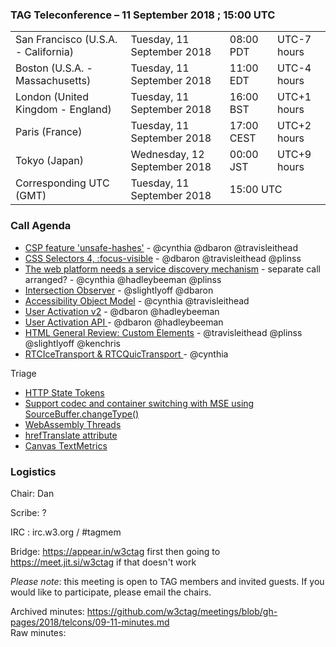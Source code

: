### TAG Teleconference – 11 September 2018 ; 15:00 UTC

<table>
<tr><td> San Francisco (U.S.A. - California) <td> Tuesday, 11 September 2018 <td> 08:00 PDT <td> UTC-7 hours
<tr><td> Boston (U.S.A. - Massachusetts) <td> Tuesday, 11 September 2018 <td> 11:00 EDT <td> UTC-4 hours
<tr><td> London (United Kingdom - England) <td> Tuesday, 11 September 2018 <td> 16:00 BST <td> UTC+1 hours
<tr><td> Paris (France) <td> Tuesday, 11 September 2018 <td> 17:00 CEST <td> UTC+2 hours
<tr><td> Tokyo (Japan) <td> Wednesday, 12 September 2018 <td> 00:00 JST <td> UTC+9 hours
<tr><td> Corresponding UTC (GMT) <td> Tuesday, 11 September 2018 <td colspan=2> 15:00 UTC
</table>


### Call Agenda

* [CSP feature 'unsafe-hashes'](https://github.com/w3ctag/design-reviews/issues/291) - @cynthia @dbaron @travisleithead
* [CSS Selectors 4, :focus-visible](https://github.com/w3ctag/design-reviews/issues/233) - @dbaron @travisleithead @plinss
* [The web platform needs a service discovery mechanism](https://github.com/w3ctag/design-reviews/issues/240) - separate call arranged? - @cynthia @hadleybeeman @plinss 
* [Intersection Observer](https://github.com/w3ctag/design-reviews/issues/197) - @slightlyoff @dbaron
* [Accessibility Object Model](https://github.com/w3ctag/design-reviews/issues/134) - @cynthia @travisleithead
* [User Activation v2](https://github.com/w3ctag/design-reviews/issues/295) - @dbaron @hadleybeeman
* [User Activation API ](https://github.com/w3ctag/design-reviews/issues/300) - @dbaron @hadleybeeman
* [HTML General Review: Custom Elements](https://github.com/w3ctag/design-reviews/issues/244) - @travisleithead @plinss @slightlyoff @kenchris
* [RTCIceTransport & RTCQuicTransport ](https://github.com/w3ctag/design-reviews/issues/296) - @cynthia

Triage
* [HTTP State Tokens](https://github.com/w3ctag/design-reviews/issues/297)
* [Support codec and container switching with MSE using SourceBuffer.changeType() ](https://github.com/w3ctag/design-reviews/issues/298)
* [WebAssembly Threads ](https://github.com/w3ctag/design-reviews/issues/299)
* [hrefTranslate attribute](https://github.com/w3ctag/design-reviews/issues/301)
* [Canvas TextMetrics](https://github.com/w3ctag/design-reviews/issues/302)

### Logistics

Chair: Dan

Scribe: ?

IRC : irc.w3.org / #tagmem

Bridge: https://appear.in/w3ctag first then going to https://meet.jit.si/w3ctag if that doesn't work

*Please note*: this meeting is open to TAG members and invited guests. If you would like to participate, please email the chairs.

Archived minutes: https://github.com/w3ctag/meetings/blob/gh-pages/2018/telcons/09-11-minutes.md  
Raw minutes: 
